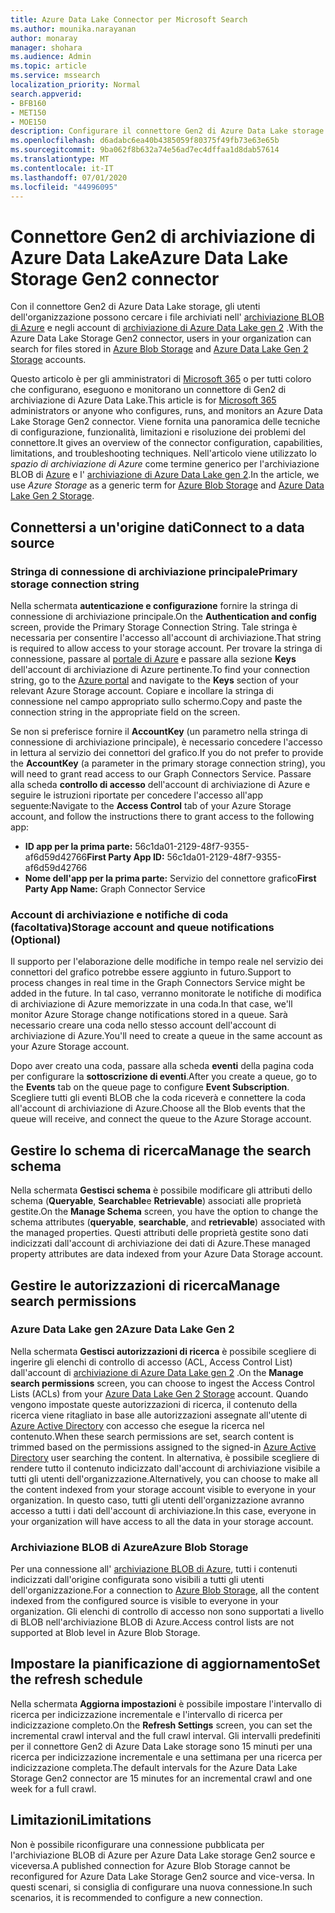 ```yaml
---
title: Azure Data Lake Connector per Microsoft Search
ms.author: mounika.narayanan
author: monaray
manager: shohara
ms.audience: Admin
ms.topic: article
ms.service: mssearch
localization_priority: Normal
search.appverid:
- BFB160
- MET150
- MOE150
description: Configurare il connettore Gen2 di Azure Data Lake storage per Microsoft Search
ms.openlocfilehash: d6adabc6ea40b4385059f80375f49fb73e63e65b
ms.sourcegitcommit: 9ba062f8b632a74e56ad7ec4dffaa1d8dab57614
ms.translationtype: MT
ms.contentlocale: it-IT
ms.lasthandoff: 07/01/2020
ms.locfileid: "44996095"
---
```

# <a name="azure-data-lake-storage-gen2-connector"></a><span data-ttu-id="7065d-103">Connettore Gen2 di archiviazione di Azure Data Lake</span><span class="sxs-lookup"><span data-stu-id="7065d-103">Azure Data Lake Storage Gen2 connector</span></span>

<span data-ttu-id="7065d-104">Con il connettore Gen2 di Azure Data Lake storage, gli utenti dell'organizzazione possono cercare i file archiviati nell' [archiviazione BLOB di Azure](https://docs.microsoft.com/azure/storage/blobs/storage-blobs-introduction) e negli account di [archiviazione di Azure Data Lake gen 2](https://docs.microsoft.com/azure/storage/blobs/data-lake-storage-introduction) .</span><span class="sxs-lookup"><span data-stu-id="7065d-104">With the Azure Data Lake Storage Gen2 connector, users in your organization can search for files stored in [Azure Blob Storage](https://docs.microsoft.com/azure/storage/blobs/storage-blobs-introduction) and [Azure Data Lake Gen 2 Storage](https://docs.microsoft.com/azure/storage/blobs/data-lake-storage-introduction) accounts.</span></span>

<span data-ttu-id="7065d-105">Questo articolo è per gli amministratori di [Microsoft 365](https://www.microsoft.com/microsoft-365) o per tutti coloro che configurano, eseguono e monitorano un connettore di Gen2 di archiviazione di Azure Data Lake.</span><span class="sxs-lookup"><span data-stu-id="7065d-105">This article is for [Microsoft 365](https://www.microsoft.com/microsoft-365) administrators or anyone who configures, runs, and monitors an Azure Data Lake Storage Gen2 connector.</span></span> <span data-ttu-id="7065d-106">Viene fornita una panoramica delle tecniche di configurazione, funzionalità, limitazioni e risoluzione dei problemi del connettore.</span><span class="sxs-lookup"><span data-stu-id="7065d-106">It gives an overview of the connector configuration, capabilities, limitations, and troubleshooting techniques.</span></span> <span data-ttu-id="7065d-107">Nell'articolo viene utilizzato lo *spazio di archiviazione di Azure* come termine generico per l'archiviazione BLOB di [Azure](https://docs.microsoft.com/azure/storage/blobs/storage-blobs-introduction) e l' [archiviazione di Azure Data Lake gen 2](https://docs.microsoft.com/azure/storage/blobs/data-lake-storage-introduction).</span><span class="sxs-lookup"><span data-stu-id="7065d-107">In the article, we use *Azure Storage* as a generic term for [Azure Blob Storage](https://docs.microsoft.com/azure/storage/blobs/storage-blobs-introduction) and [Azure Data Lake Gen 2 Storage](https://docs.microsoft.com/azure/storage/blobs/data-lake-storage-introduction).</span></span>

## <a name="connect-to-a-data-source"></a><span data-ttu-id="7065d-108">Connettersi a un'origine dati</span><span class="sxs-lookup"><span data-stu-id="7065d-108">Connect to a data source</span></span>
### <a name="primary-storage-connection-string"></a><span data-ttu-id="7065d-109">Stringa di connessione di archiviazione principale</span><span class="sxs-lookup"><span data-stu-id="7065d-109">Primary storage connection string</span></span> 
<span data-ttu-id="7065d-110">Nella schermata **autenticazione e configurazione** fornire la stringa di connessione di archiviazione principale.</span><span class="sxs-lookup"><span data-stu-id="7065d-110">On the **Authentication and config** screen, provide the Primary Storage Connection String.</span></span> <span data-ttu-id="7065d-111">Tale stringa è necessaria per consentire l'accesso all'account di archiviazione.</span><span class="sxs-lookup"><span data-stu-id="7065d-111">That string is required to allow access to your storage account.</span></span> <span data-ttu-id="7065d-112">Per trovare la stringa di connessione, passare al [portale di Azure](https://ms.portal.azure.com/#home) e passare alla sezione **Keys** dell'account di archiviazione di Azure pertinente.</span><span class="sxs-lookup"><span data-stu-id="7065d-112">To find your connection string, go to the [Azure portal](https://ms.portal.azure.com/#home) and navigate to the **Keys** section of your relevant Azure Storage account.</span></span> <span data-ttu-id="7065d-113">Copiare e incollare la stringa di connessione nel campo appropriato sullo schermo.</span><span class="sxs-lookup"><span data-stu-id="7065d-113">Copy and paste the connection string in the appropriate field on the screen.</span></span>

<span data-ttu-id="7065d-114">Se non si preferisce fornire il **AccountKey** (un parametro nella stringa di connessione di archiviazione principale), è necessario concedere l'accesso in lettura al servizio dei connettori del grafico.</span><span class="sxs-lookup"><span data-stu-id="7065d-114">If you do not prefer to provide the **AccountKey** (a parameter in the primary storage connection string), you will need to grant read access to our Graph Connectors Service.</span></span> <span data-ttu-id="7065d-115">Passare alla scheda **controllo di accesso** dell'account di archiviazione di Azure e seguire le istruzioni riportate per concedere l'accesso all'app seguente:</span><span class="sxs-lookup"><span data-stu-id="7065d-115">Navigate to the **Access Control** tab of your Azure Storage account, and follow the instructions there to grant access to the following app:</span></span>
* <span data-ttu-id="7065d-116">**ID app per la prima parte:** 56c1da01-2129-48f7-9355-af6d59d42766</span><span class="sxs-lookup"><span data-stu-id="7065d-116">**First Party App ID:** 56c1da01-2129-48f7-9355-af6d59d42766</span></span>
* <span data-ttu-id="7065d-117">**Nome dell'app per la prima parte:** Servizio del connettore grafico</span><span class="sxs-lookup"><span data-stu-id="7065d-117">**First Party App Name:** Graph Connector Service</span></span>

### <a name="storage-account-and-queue-notifications-optional"></a><span data-ttu-id="7065d-118">Account di archiviazione e notifiche di coda (facoltativa)</span><span class="sxs-lookup"><span data-stu-id="7065d-118">Storage account and queue notifications (Optional)</span></span>
<span data-ttu-id="7065d-119">Il supporto per l'elaborazione delle modifiche in tempo reale nel servizio dei connettori del grafico potrebbe essere aggiunto in futuro.</span><span class="sxs-lookup"><span data-stu-id="7065d-119">Support to process changes in real time in the Graph Connectors Service might be added in the future.</span></span> <span data-ttu-id="7065d-120">In tal caso, verranno monitorate le notifiche di modifica di archiviazione di Azure memorizzate in una coda.</span><span class="sxs-lookup"><span data-stu-id="7065d-120">In that case, we'll monitor Azure Storage change notifications stored in a queue.</span></span> <span data-ttu-id="7065d-121">Sarà necessario creare una coda nello stesso account dell'account di archiviazione di Azure.</span><span class="sxs-lookup"><span data-stu-id="7065d-121">You'll need to create a queue in the same account as your Azure Storage account.</span></span>

<span data-ttu-id="7065d-122">Dopo aver creato una coda, passare alla scheda **eventi** della pagina coda per configurare la **sottoscrizione di eventi**.</span><span class="sxs-lookup"><span data-stu-id="7065d-122">After you create a queue, go to the **Events** tab on the queue page to configure **Event Subscription**.</span></span> <span data-ttu-id="7065d-123">Scegliere tutti gli eventi BLOB che la coda riceverà e connettere la coda all'account di archiviazione di Azure.</span><span class="sxs-lookup"><span data-stu-id="7065d-123">Choose all the Blob events that the queue will receive, and connect the queue to the Azure Storage account.</span></span>

## <a name="manage-the-search-schema"></a><span data-ttu-id="7065d-124">Gestire lo schema di ricerca</span><span class="sxs-lookup"><span data-stu-id="7065d-124">Manage the search schema</span></span>
<span data-ttu-id="7065d-125">Nella schermata **Gestisci schema** è possibile modificare gli attributi dello schema (**Queryable**, **Searchable**e **Retrievable**) associati alle proprietà gestite.</span><span class="sxs-lookup"><span data-stu-id="7065d-125">On the **Manage Schema** screen, you have the option to change the schema attributes (**queryable**, **searchable**, and **retrievable**) associated with the managed properties.</span></span> <span data-ttu-id="7065d-126">Questi attributi delle proprietà gestite sono dati indicizzati dall'account di archiviazione dei dati di Azure.</span><span class="sxs-lookup"><span data-stu-id="7065d-126">These managed property attributes are data indexed from your Azure Data Storage account.</span></span>

## <a name="manage-search-permissions"></a><span data-ttu-id="7065d-127">Gestire le autorizzazioni di ricerca</span><span class="sxs-lookup"><span data-stu-id="7065d-127">Manage search permissions</span></span>
### <a name="azure-data-lake-gen-2"></a><span data-ttu-id="7065d-128">Azure Data Lake gen 2</span><span class="sxs-lookup"><span data-stu-id="7065d-128">Azure Data Lake Gen 2</span></span>
<span data-ttu-id="7065d-129">Nella schermata **Gestisci autorizzazioni di ricerca** è possibile scegliere di ingerire gli elenchi di controllo di accesso (ACL, Access Control List) dall'account di [archiviazione di Azure Data Lake gen 2](https://docs.microsoft.com/azure/storage/blobs/data-lake-storage-introduction) .</span><span class="sxs-lookup"><span data-stu-id="7065d-129">On the **Manage search permissions** screen, you can choose to ingest the Access Control Lists (ACLs) from your [Azure Data Lake Gen 2 Storage](https://docs.microsoft.com/azure/storage/blobs/data-lake-storage-introduction) account.</span></span> <span data-ttu-id="7065d-130">Quando vengono impostate queste autorizzazioni di ricerca, il contenuto della ricerca viene ritagliato in base alle autorizzazioni assegnate all'utente di [Azure Active Directory](https://docs.microsoft.com/azure/active-directory/) con accesso che esegue la ricerca nel contenuto.</span><span class="sxs-lookup"><span data-stu-id="7065d-130">When these search permissions are set, search content is trimmed based on the permissions assigned to the signed-in [Azure Active Directory](https://docs.microsoft.com/azure/active-directory/) user searching the content.</span></span> <span data-ttu-id="7065d-131">In alternativa, è possibile scegliere di rendere tutto il contenuto indicizzato dall'account di archiviazione visibile a tutti gli utenti dell'organizzazione.</span><span class="sxs-lookup"><span data-stu-id="7065d-131">Alternatively, you can choose to make all the content indexed from your storage account visible to everyone in your organization.</span></span> <span data-ttu-id="7065d-132">In questo caso, tutti gli utenti dell'organizzazione avranno accesso a tutti i dati dell'account di archiviazione.</span><span class="sxs-lookup"><span data-stu-id="7065d-132">In this case, everyone in your organization will have access to all the data in your storage account.</span></span>

### <a name="azure-blob-storage"></a><span data-ttu-id="7065d-133">Archiviazione BLOB di Azure</span><span class="sxs-lookup"><span data-stu-id="7065d-133">Azure Blob Storage</span></span>
<span data-ttu-id="7065d-134">Per una connessione all' [archiviazione BLOB di Azure](https://docs.microsoft.com/azure/storage/blobs/storage-blobs-introduction), tutti i contenuti indicizzati dall'origine configurata sono visibili a tutti gli utenti dell'organizzazione.</span><span class="sxs-lookup"><span data-stu-id="7065d-134">For a connection to [Azure Blob Storage](https://docs.microsoft.com/azure/storage/blobs/storage-blobs-introduction), all the content indexed from the configured source is visible to everyone in your organization.</span></span> <span data-ttu-id="7065d-135">Gli elenchi di controllo di accesso non sono supportati a livello di BLOB nell'archiviazione BLOB di Azure.</span><span class="sxs-lookup"><span data-stu-id="7065d-135">Access control lists are not supported at Blob level in Azure Blob Storage.</span></span>

## <a name="set-the-refresh-schedule"></a><span data-ttu-id="7065d-136">Impostare la pianificazione di aggiornamento</span><span class="sxs-lookup"><span data-stu-id="7065d-136">Set the refresh schedule</span></span>
<span data-ttu-id="7065d-137">Nella schermata **Aggiorna impostazioni** è possibile impostare l'intervallo di ricerca per indicizzazione incrementale e l'intervallo di ricerca per indicizzazione completo.</span><span class="sxs-lookup"><span data-stu-id="7065d-137">On the **Refresh Settings** screen, you can set the incremental crawl interval and the full crawl interval.</span></span> <span data-ttu-id="7065d-138">Gli intervalli predefiniti per il connettore Gen2 di Azure Data Lake storage sono 15 minuti per una ricerca per indicizzazione incrementale e una settimana per una ricerca per indicizzazione completa.</span><span class="sxs-lookup"><span data-stu-id="7065d-138">The default intervals for the Azure Data Lake Storage Gen2 connector are 15 minutes for an incremental crawl and one week for a full crawl.</span></span>

## <a name="limitations"></a><span data-ttu-id="7065d-139">Limitazioni</span><span class="sxs-lookup"><span data-stu-id="7065d-139">Limitations</span></span>
<span data-ttu-id="7065d-140">Non è possibile riconfigurare una connessione pubblicata per l'archiviazione BLOB di Azure per Azure Data Lake storage Gen2 source e viceversa.</span><span class="sxs-lookup"><span data-stu-id="7065d-140">A published connection for Azure Blob Storage cannot be reconfigured for Azure Data Lake Storage Gen2 source and vice-versa.</span></span> <span data-ttu-id="7065d-141">In questi scenari, si consiglia di configurare una nuova connessione.</span><span class="sxs-lookup"><span data-stu-id="7065d-141">In such scenarios, it is recommended to configure a new connection.</span></span>